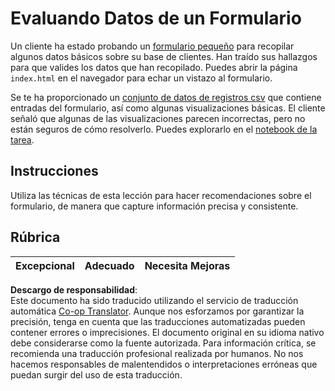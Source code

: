 <!--
CO_OP_TRANSLATOR_METADATA:
{
  "original_hash": "f9d5a7275e046223fa6474477674b810",
  "translation_date": "2025-08-23T23:31:08+00:00",
  "source_file": "2-Working-With-Data/08-data-preparation/assignment.md",
  "language_code": "es"
}
-->
# Evaluando Datos de un Formulario

Un cliente ha estado probando un [formulario pequeño](../../../../2-Working-With-Data/08-data-preparation/index.html) para recopilar algunos datos básicos sobre su base de clientes. Han traído sus hallazgos para que valides los datos que han recopilado. Puedes abrir la página `index.html` en el navegador para echar un vistazo al formulario.

Se te ha proporcionado un [conjunto de datos de registros csv](../../../../data/form.csv) que contiene entradas del formulario, así como algunas visualizaciones básicas. El cliente señaló que algunas de las visualizaciones parecen incorrectas, pero no están seguros de cómo resolverlo. Puedes explorarlo en el [notebook de la tarea](../../../../2-Working-With-Data/08-data-preparation/assignment.ipynb).

## Instrucciones

Utiliza las técnicas de esta lección para hacer recomendaciones sobre el formulario, de manera que capture información precisa y consistente.

## Rúbrica

Excepcional | Adecuado | Necesita Mejoras
--- | --- | --- |

**Descargo de responsabilidad**:  
Este documento ha sido traducido utilizando el servicio de traducción automática [Co-op Translator](https://github.com/Azure/co-op-translator). Aunque nos esforzamos por garantizar la precisión, tenga en cuenta que las traducciones automatizadas pueden contener errores o imprecisiones. El documento original en su idioma nativo debe considerarse como la fuente autorizada. Para información crítica, se recomienda una traducción profesional realizada por humanos. No nos hacemos responsables de malentendidos o interpretaciones erróneas que puedan surgir del uso de esta traducción.